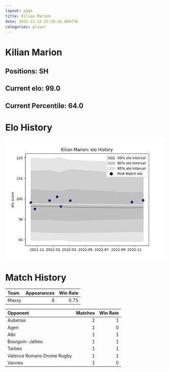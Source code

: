```yaml
---  
layout: page  
title: Kilian Marion  
date: 2022-12-12 15:29:16.884778  
categories: player  
---
```

# Kilian Marion

## Positions: SH

## Current elo: 99.0

## Current Percentile: 64.0

# Elo History


![elo history](history_KilianMarion.png)
# Match History


| Team   |   Appearances |   Win Rate |
|:-------|--------------:|-----------:|
| Massy  |             8 |       0.75 |

| Opponent                   |   Matches |   Win Rate |
|:---------------------------|----------:|-----------:|
| Aubenas                    |         2 |          1 |
| Agen                       |         1 |          0 |
| Albi                       |         1 |          1 |
| Bourgoin-Jallieu           |         1 |          1 |
| Tarbes                     |         1 |          1 |
| Valence Romans Drome Rugby |         1 |          1 |
| Vannes                     |         1 |          0 |